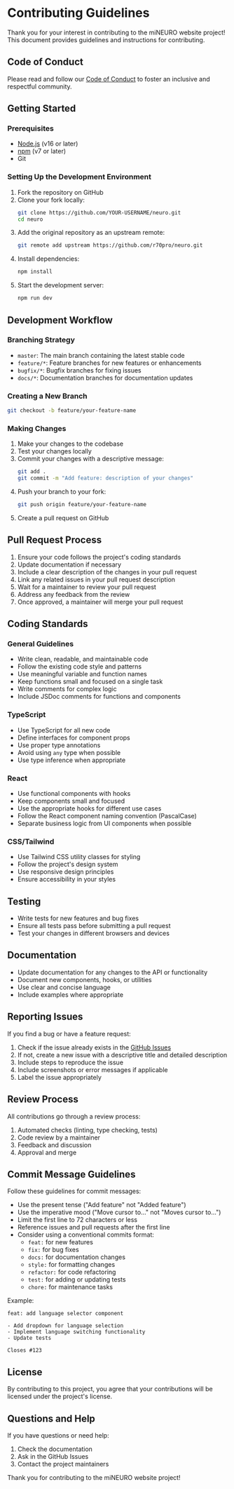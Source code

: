 # Contributing Guidelines

Thank you for your interest in contributing to the miNEURO website project! This document provides guidelines and instructions for contributing.

## Code of Conduct

Please read and follow our [Code of Conduct](./CODE_OF_CONDUCT.md) to foster an inclusive and respectful community.

## Getting Started

### Prerequisites

- [Node.js](https://nodejs.org/) (v16 or later)
- [npm](https://www.npmjs.com/) (v7 or later)
- Git

### Setting Up the Development Environment

1. Fork the repository on GitHub
2. Clone your fork locally:
   ```bash
   git clone https://github.com/YOUR-USERNAME/neuro.git
   cd neuro
   ```
3. Add the original repository as an upstream remote:
   ```bash
   git remote add upstream https://github.com/r70pro/neuro.git
   ```
4. Install dependencies:
   ```bash
   npm install
   ```
5. Start the development server:
   ```bash
   npm run dev
   ```

## Development Workflow

### Branching Strategy

- `master`: The main branch containing the latest stable code
- `feature/*`: Feature branches for new features or enhancements
- `bugfix/*`: Bugfix branches for fixing issues
- `docs/*`: Documentation branches for documentation updates

### Creating a New Branch

```bash
git checkout -b feature/your-feature-name
```

### Making Changes

1. Make your changes to the codebase
2. Test your changes locally
3. Commit your changes with a descriptive message:
   ```bash
   git add .
   git commit -m "Add feature: description of your changes"
   ```
4. Push your branch to your fork:
   ```bash
   git push origin feature/your-feature-name
   ```
5. Create a pull request on GitHub

## Pull Request Process

1. Ensure your code follows the project's coding standards
2. Update documentation if necessary
3. Include a clear description of the changes in your pull request
4. Link any related issues in your pull request description
5. Wait for a maintainer to review your pull request
6. Address any feedback from the review
7. Once approved, a maintainer will merge your pull request

## Coding Standards

### General Guidelines

- Write clean, readable, and maintainable code
- Follow the existing code style and patterns
- Use meaningful variable and function names
- Keep functions small and focused on a single task
- Write comments for complex logic
- Include JSDoc comments for functions and components

### TypeScript

- Use TypeScript for all new code
- Define interfaces for component props
- Use proper type annotations
- Avoid using `any` type when possible
- Use type inference when appropriate

### React

- Use functional components with hooks
- Keep components small and focused
- Use the appropriate hooks for different use cases
- Follow the React component naming convention (PascalCase)
- Separate business logic from UI components when possible

### CSS/Tailwind

- Use Tailwind CSS utility classes for styling
- Follow the project's design system
- Use responsive design principles
- Ensure accessibility in your styles

## Testing

- Write tests for new features and bug fixes
- Ensure all tests pass before submitting a pull request
- Test your changes in different browsers and devices

## Documentation

- Update documentation for any changes to the API or functionality
- Document new components, hooks, or utilities
- Use clear and concise language
- Include examples where appropriate

## Reporting Issues

If you find a bug or have a feature request:

1. Check if the issue already exists in the [GitHub Issues](https://github.com/r70pro/neuro/issues)
2. If not, create a new issue with a descriptive title and detailed description
3. Include steps to reproduce the issue
4. Include screenshots or error messages if applicable
5. Label the issue appropriately

## Review Process

All contributions go through a review process:

1. Automated checks (linting, type checking, tests)
2. Code review by a maintainer
3. Feedback and discussion
4. Approval and merge

## Commit Message Guidelines

Follow these guidelines for commit messages:

- Use the present tense ("Add feature" not "Added feature")
- Use the imperative mood ("Move cursor to..." not "Moves cursor to...")
- Limit the first line to 72 characters or less
- Reference issues and pull requests after the first line
- Consider using a conventional commits format:
  - `feat:` for new features
  - `fix:` for bug fixes
  - `docs:` for documentation changes
  - `style:` for formatting changes
  - `refactor:` for code refactoring
  - `test:` for adding or updating tests
  - `chore:` for maintenance tasks

Example:
```
feat: add language selector component

- Add dropdown for language selection
- Implement language switching functionality
- Update tests

Closes #123
```

## License

By contributing to this project, you agree that your contributions will be licensed under the project's license.

## Questions and Help

If you have questions or need help:

1. Check the documentation
2. Ask in the GitHub Issues
3. Contact the project maintainers

Thank you for contributing to the miNEURO website project!
